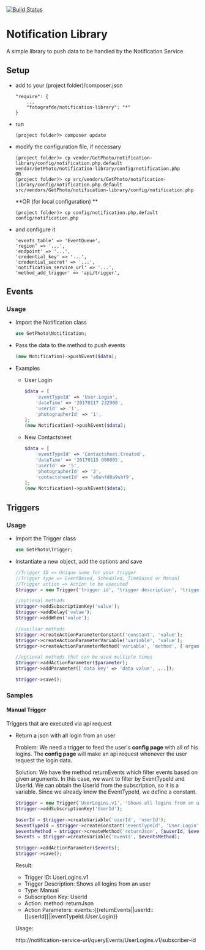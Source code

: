 [![Build Status](https://travis-ci.org/fotografde/notification-library.svg?branch=master)](https://travis-ci.org/fotografde/notification-library)

# Notification Library

A simple library to push data to be handled by the Notification Service

## Setup

- add to your (project folder)/composer.json
    ```
    "require": {
        ...
        "fotografde/notification-library": "*"
    }
    ```

- run 
    ```
    (project folder)> composer update
    ```

- modify the configuration file, if necessary  
    ```
    (project folder)> cp vendor/GetPhoto/notification-library/config/notification.php.default vendor/GetPhoto/notification-library/config/notification.php
    OR
    (project folder)> cp src/vendors/GetPhoto/notification-library/config/notification.php.default src/vendors/GetPhoto/notification-library/config/notification.php
    ```
        
    **OR (for local configuration) **
    ```
    (project folder)> cp config/notification.php.default config/notification.php
    ```
    
- and configure it  
    ```
    'events_table' => 'EventQueue',
    'region' => '...',
    'endpoint' => '...',
    'credential_key' => '...',
    'credential_secret' => '...',
    'notification_service_url' => '...',
    'method_add_trigger' => 'api/trigger',
    ```

## Events

### Usage

- Import the Notification class
    ```php
    use GetPhoto\Notification;
    ```
 
- Pass the data to the method to push events
    ```php
    (new Notification)->pushEvent($data);
    ```

- Examples

    - User Login
        ```php
        $data = [
            'eventTypeId' => 'User.Login',
            'dateTime' => '20170117 232900',
            'userId' => '1',
            'photographerId' => '1',
        ];
        (new Notification)->pushEvent($data);
        ```

    - New Contactsheet
        ```php
        $data = [
            'eventTypeId' => 'Contactsheet.Created',
            'dateTime' => '20170115 080005',
            'userId' => '5',
            'photographerId' => '2',
            'contactsheetId' => 'a0shfd0a9shf9',
        ];
        (new Notification)->pushEvent($data);
        ```
        
## Triggers

### Usage

- Import the Trigger class
    ```php
    use GetPhoto\Trigger;
    ```
 
- Instantiate a new object, add the options and save

    ```php
    //Trigger ID => Unique name for your trigger
    //Trigger type => EventBased, Scheduled, TimeBased or Manual
    //Trigger action => Action to be executed
    $trigger = new Trigger('trigger id', 'trigger description', 'trigger type', 'trigger action');
  
    //optional methods
    $trigger->addSubscriptionKey('value');
    $trigger->addDelay('value');
    $trigger->addWhen('value');
  
    //auxiliar methods
    $trigger->createActionParameterConstant('constant', 'value');
    $trigger->createActionParameterVariable('variable', 'value');
    $trigger->createActionParameterMethod('variable', 'method', ['arguments', ...]);

    //optional methods that can be used multiple times
    $trigger->addActionParameter($parameter);
    $trigger->addParameter(['data key' => 'data value', ...]);
    
    $trigger->save();
    ```

### Samples

#### Manual Trigger

Triggers that are executed via api request

- Return a json with all login from an user
    
    Problem: We need a trigger to feed the user's **config page** with all of his logins.
    The **config page** will make an api request whenever the user request the login data.
    
    Solution: We have the method returnEvents which filter events based on given arguments.
    In this case, we want to filter by EventTypeId and UserId.
    We can obtain the UserId from the subscription, so it is a variable.
    Since we already know the EventTypeId, we define a constant.
    
    ```php
    $trigger = new Trigger('UserLogins.v1', 'Shows all logins from an user', 'Manual', 'method::returnJson');
    $trigger->addSubscriptionKey('UserId');
  
    $userId = $trigger->createVariable('userId', 'userId');
    $eventTypeId = $trigger->createConstant('eventTypeId', 'User.Login');
    $eventsMethod = $trigger->createMethod('returnJson', [$userId, $eventTypeId]);
    $events = $trigger->createVariable('events', $eventsMethod);
   
    $trigger->addActionParameter($events);
    $trigger->save();
    ```
    
    Result: 
    
    - Trigger ID: UserLogins.v1
    - Trigger Description: Shows all logins from an user
    - Type: Manual
    - Subscription Key: UserId
    - Action: method::returnJson
    - Action Parameters: events::{{returnEvents||userId::[[userId]]||eventTypeId::User.Login}}
    
    Usage: 
    
    http://notification-service-url/queryEvents/UserLogins.v1/subscriber-id
